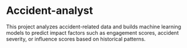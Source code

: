 # Accident-analyst
This project analyzes accident-related data and builds machine learning models to predict impact factors such as engagement scores, accident severity, or influence scores based on historical patterns.
